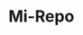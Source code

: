 # Mi-Repo
<!DOCTYPE html>

<html>
    <head>
        <meta charset="UTF-8">
        <title></title>
    </head>
    <body>
        <?php
         echo "Hello World!";
        ?>
    </body>
</html>
